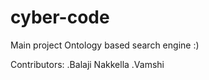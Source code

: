 cyber-code
==========

Main project Ontology based search engine  :)

Contributors:
.Balaji Nakkella
.Vamshi
